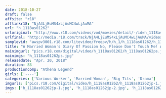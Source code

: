 ```yaml
---
date: 2018-10-27
draft: false
affsite: "r18"
afflinkr18: "NjA4LjEuMS4xLjAuMC4wLjAuMA"
url: "h_1118as01262"
urloriginal: "http://www.r18.com/videos/vod/movies/detail/-/id=h_1118as01262"
urlfinal: "http://media.r18.com/track/NjA4LjEuMS4xLjAuMC4wLjAuMA/videos/vod/movies/detail/-/id=h_1118as01262"
samplevid: "awspv3001.r18.com/litevideo/freepv/h/h_1/h_1118as01262/h_1118as01262_dmb_s.mp4"
title: "A Married Woman's Diary Of Passion No, Please Don't Touch Me! A Housewife With Irresistible Bare Legs Underneath Her Naked Apron"
mainimgurl: "pics.r18.com/digital/video/h_1118as01262/h_1118as01262ps.jpg"
mainimgs: "h_1118as01262ps.jpg"
releasedate: "Apr. 20, 2018"
duration: 83
productioncomp: "Athena Legend"
girls: ['----']
categories: ['Various Worker', 'Married Woman', 'Big Tits', 'Drama']
imgurls: ['pics.r18.com/digital/video/h_1118as01262/h_1118as01262jp-1.jpg', 'pics.r18.com/digital/video/h_1118as01262/h_1118as01262jp-2.jpg', 'pics.r18.com/digital/video/h_1118as01262/h_1118as01262jp-3.jpg', 'pics.r18.com/digital/video/h_1118as01262/h_1118as01262jp-4.jpg', 'pics.r18.com/digital/video/h_1118as01262/h_1118as01262jp-5.jpg', 'pics.r18.com/digital/video/h_1118as01262/h_1118as01262jp-6.jpg', 'pics.r18.com/digital/video/h_1118as01262/h_1118as01262jp-7.jpg', 'pics.r18.com/digital/video/h_1118as01262/h_1118as01262jp-8.jpg', 'pics.r18.com/digital/video/h_1118as01262/h_1118as01262jp-9.jpg', 'pics.r18.com/digital/video/h_1118as01262/h_1118as01262jp-10.jpg', 'pics.r18.com/digital/video/h_1118as01262/h_1118as01262jp-11.jpg', 'pics.r18.com/digital/video/h_1118as01262/h_1118as01262jp-12.jpg', 'pics.r18.com/digital/video/h_1118as01262/h_1118as01262jp-13.jpg', 'pics.r18.com/digital/video/h_1118as01262/h_1118as01262jp-14.jpg', 'pics.r18.com/digital/video/h_1118as01262/h_1118as01262jp-15.jpg', 'pics.r18.com/digital/video/h_1118as01262/h_1118as01262jp-16.jpg', 'pics.r18.com/digital/video/h_1118as01262/h_1118as01262jp-17.jpg', 'pics.r18.com/digital/video/h_1118as01262/h_1118as01262jp-18.jpg', 'pics.r18.com/digital/video/h_1118as01262/h_1118as01262jp-19.jpg', 'pics.r18.com/digital/video/h_1118as01262/h_1118as01262jp-20.jpg']
imgs: ['h_1118as01262jp-1.jpg', 'h_1118as01262jp-2.jpg', 'h_1118as01262jp-3.jpg', 'h_1118as01262jp-4.jpg', 'h_1118as01262jp-5.jpg', 'h_1118as01262jp-6.jpg', 'h_1118as01262jp-7.jpg', 'h_1118as01262jp-8.jpg', 'h_1118as01262jp-9.jpg', 'h_1118as01262jp-10.jpg', 'h_1118as01262jp-11.jpg', 'h_1118as01262jp-12.jpg', 'h_1118as01262jp-13.jpg', 'h_1118as01262jp-14.jpg', 'h_1118as01262jp-15.jpg', 'h_1118as01262jp-16.jpg', 'h_1118as01262jp-17.jpg', 'h_1118as01262jp-18.jpg', 'h_1118as01262jp-19.jpg', 'h_1118as01262jp-20.jpg']
---
```

